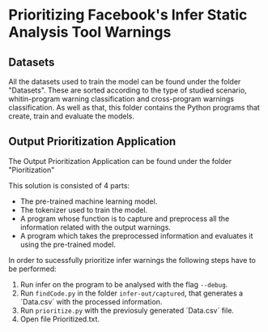 # Prioritizing Facebook's Infer Static Analysis Tool Warnings

## Datasets

All the datasets used to train the model can be found under the folder "Datasets". These are sorted according to the type of studied scenario, whitin-program warning classification and cross-program warnings classification.
As well as that, this folder contains the Python programs that create, train and evaluate the models.



## Output Prioritization Application

The Output Prioritization Application can be found under the folder "Pioritization"

This solution is consisted of 4 parts:

* The pre-trained machine learning model.
* The tokenizer used to train the model.
* A program whose function is to capture and preprocess all the information related with the output warnings.
* A program which takes the preprocessed information and evaluates it using the pre-trained model.

In order to sucessfully prioritize infer warnings the following steps have to be performed:

1. Run infer on the program to be analysed with the flag `--debug`.
2. Run `findCode.py` in the folder `infer-out/captured`, that generates a ´Data.csv´ with the processed information.
3. Run `prioritize.py` with the previosuly generated ´Data.csv´ file.
4. Open file Prioritized.txt.




